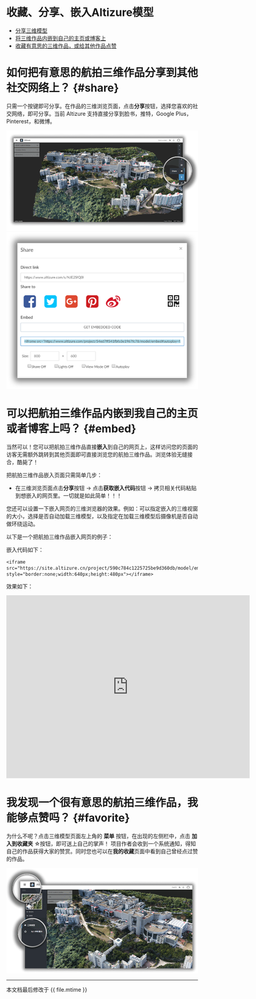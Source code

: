 # 收藏、分享、嵌入Altizure模型

* [分享三维模型](#share)
* [将三维作品内嵌到自己的主页或博客上](#embed)
* [收藏有意思的三维作品，或给其他作品点赞](#favorite)



<a name="how"></a>
# 如何把有意思的航拍三维作品分享到其他社交网络上？ {#share}

只需一个按键即可分享。在作品的三维浏览页面，点击**分享**按钮，选择您喜欢的社交网络，即可分享。当前 Altizure 支持直接分享到脸书，推特，Google Plus，Pinterest，和微博。

![](../assets/share-model-page.gif)
![](../assets/share-popup.png)

# 可以把航拍三维作品内嵌到我自己的主页或者博客上吗？  {#embed}

当然可以！您可以把航拍三维作品直接**嵌入**到自己的网页上，这样访问您的页面的访客无需额外跳转到其他页面即可直接浏览您的航拍三维作品。浏览体验无缝接合，酷毙了！

把航拍三维作品嵌入页面只需简单几步：

* 在三维浏览页面点击**分享**按钮 → 点击**获取嵌入代码**按钮 → 拷贝相关代码粘贴到想嵌入的网页里。一切就是如此简单！！！

您还可以设置一下嵌入网页的三维浏览器的效果。例如：可以指定嵌入的三维视窗的大小，选择是否自动加载三维模型，以及指定在加载三维模型后摄像机是否自动做环绕运动。

以下是一个把航拍三维作品嵌入网页的例子：

嵌入代码如下：

```
<iframe src="https://site.altizure.cn/project/590c784c1225725be9d360db/model/embed#autoplay=false" style="border:none;width:640px;height:480px"></iframe>
```

效果如下：

<iframe src="https://site.altizure.cn/project/590c784c1225725be9d360db/model/embed#autoplay=false" style="border:none;width:640px;height:480px"></iframe>


# 我发现一个很有意思的航拍三维作品，我能够点赞吗？ {#favorite}

为什么不呢？点击三维模型页面左上角的 **菜单** 按钮，在出现的左侧栏中，点击 **加入到收藏夹** ☆按钮，即可送上自己的掌声！
项目作者会收到一个系统通知，得知自己的作品获得大家的赞赏。同时您也可以在**我的收藏**页面中看到自己曾经点过赞的作品。

![](/assets/share-chn-add-favorite.gif)

--- 

本文档最后修改于 {{ file.mtime }}